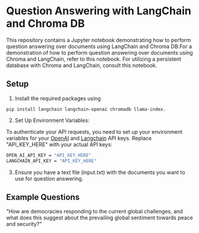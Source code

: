 # Question Answering with LangChain and Chroma DB
This repository contains a Jupyter notebook demonstrating how to perform question answering over documents using LangChain and Chroma DB.For a demonstration of how to perform question answering over documents using Chroma and LangChain, refer to this notebook. For utilizing a persistent database with Chroma and LangChain, consult this notebook.

## Setup
1. Install the required packages using 

```
pip install langchain langchain-openai chromadb llama-index.
```

2. Set Up Environment Variables:

To authenticate your API requests, you need to set up your environment variables for your [OpenAI](https://platform.openai.com/api-keys) and [Langchain](https://smith.langchain.com/o/62b71014-e718-5aff-a663-8a0f4862dcd7/settings) API keys. Replace "API_KEY_HERE" with your actual API keys:

```bash
OPEN_AI_API_KEY = "API_KEY_HERE"
LANGCHAIN_API_KEY = "API_KEY_HERE"
```

3. Ensure you have a text file (input.txt) with the documents you want to use for question answering.


## Example Questions
"How are democracies responding to the current global challenges, and what does this suggest about the prevailing global sentiment towards peace and security?"

